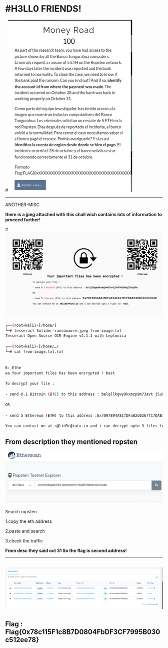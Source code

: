 # #H3LL0 FRIENDS!
#![image](chall.png)

----
ANOTHER-MISC

**there is a jpeg attached with this chall wich contains lots of information to proceed further!**

#![image](chall/Solider-ransomawre.jpeg)

```bash
┌──(root💀kali)-[/home/]
└─# tesseract Solider-ransomawre.jpeg from-image.txt                                     130 ⨯
Tesseract Open Source OCR Engine v4.1.1 with Leptonica
                                                                                               
┌──(root💀kali)-[/home/…/
└─# cat from-image.txt.txt       
   

B: Ethe
aa Your important files has been encrypted ! bast

To decrypt your file :

- send @.1 Bitcoin (BTC) to this address : belqllkgwy9kxmzp9m73avt j5u97w5268gl15ngf8e

OR

- send 5 Ethereum (ETH) to this address :0x7097894A81fDFa82d0267fC7DAB7d88d169CC048

You can contact me at s@lid3r@tuta.io and i can decrypt upto 3 files for FREE.
 ```
 
 **From description they mentioned ropsten**
 ----
 ![image](ropsten.png)
 
 Search ropsten 
 
 1.copy the eth address 
 
 2.paste and search 

 3.check the traffic
 
 **From desc they said oct 31 So the flag is second address!**
 
 ----
 
 ![image](ropsten1.png)
 ---
 
 
## Flag : Flag{0x78c115F1c8B7D0804FbDF3CF7995B030c512ee78}
